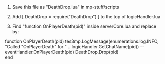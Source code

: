 
1) Save this file as "DeathDrop.lua" in mp-stuff/scripts

2) Add [ DeathDrop = require("DeathDrop") ] to the top of logicHandler.lua

3) Find "function OnPlayerDeath(pid)" inside serverCore.lua and replace by:

function OnPlayerDeath(pid)
	tes3mp.LogMessage(enumerations.log.INFO, "Called \"OnPlayerDeath\" for " .. logicHandler.GetChatName(pid))
  --eventHandler.OnPlayerDeath(pid)
  DeathDrop.Drop(pid) 	
end

